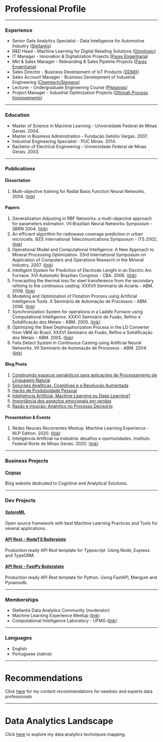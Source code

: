 # Professional Profile

---
### Experience

- Senior Data Analytics Specialist - Data Intelligence for Automotive Industry ([Stellantis](https://www.stellantis.com/en))
- R&D Head - Machine Learning for Digital Retailing Solutions ([Omnilogic](https://omnilogic.ai/))
- IT Manager - Innovation & Digitalization Projects ([Parex Engenharia](https://www.parex.com.br/))
- Mkt & Sales Manager - Rebranding & Sales Pipeline Projects ([Parex Engenharia](https://www.parex.com.br/))
- Sales Director - Business Development of IoT Products ([DDMX](https://ddmx.com.br/))  
- Sales Account Manager - Business Development of Industrial Engineering ([Chemtech/Siemens](http://www.chemtech.com.br/))
- Lecturer - Undergraduate Engineering Course ([Pitágoras](https://www.pitagoras.com.br/))
- Project Manager - Industrial Optimization Projects ([Ottimah Process Improvements](http://www.ottimah.com/site_portugues/index.asp)) 
  
---
### Education

- Master of Science in Machine Learning - Universidade Federal de Minas Gerais. 2004.
- Master in Business Administration - Fundação Getúlio Vargas. 2007.
- Industrial Engineering Specialist - PUC Minas. 2014.
- Bachelor of Electrical Engineering - Universidade Federal de Minas Gerais. 2003.    

---
### Publications

#### Dissertation

1. Multi-objective training for Radial Basis Function Neural Networks. 2004. ([link](/pdf/MasterThesis_DanielDominguete.PDF)) 

#### Papers

1. Generalization Adjusting in RBF Networks: a multi-objective approach for parameters estimation. VII Brazilian Neural Networks Symposium - SBRN 2004. ([link](/pdf/ArtigoSBRN04_RBF.pdf))
1. An efficient algorithm for radiowave coverage prediction in urban microcells. IEEE International Telecomunications Symposium - ITS 2002. ([link](/pdf/ArtigoRadiowave2002.pdf))
1. Operational Model and Computational Intelligence: A New Approach to Mineral Processing Optimization. 33rd International Symposium on Application of Computers and Operations Research in the Mineral Industry. 2007. ([link](/pdf/Modelo_Operacional_and_Computational_Intelligence.pdf))
1. Intelligent System for Prediction of Electrode Lenght in an Electric Arc Furnace. XVI Automatic Brazilian Congress - CBA. 2006. ([link](/pdf/ArtigoCBA06_Eletrodos.pdf))
1. Forecasting the thermal loss for steel transference from the secondary refining to the continuous casting. XXXVII Seminário de Aciaria - ABM. 2006. ([link](/pdf/ArtigoABM06_RefinoSecundario.pdf))
1. Modeling and Optimization of Flotation Process using Artificial Intelligence Tools. X Seminário de Automação de Processos - ABM. 2006. ([link](/pdf/ArtigoABM06_Flotacao.pdf))
1. Synchronization System for operations in a Laddle Furnace using Computational Intelligence. XXXVI Seminário de Fusão, Refino e Solidificação dos Metais - ABM. 2005. ([link](/pdf/ArtigoABM05_FornoPanela.pdf))
1. Optimizing the Steel Dephosphorization Process in the LD Converter from V&M do Brasil. XXXVI Seminário de Fusão, Refino e Solidificação dos Metais - ABM. 2005. ([link](/pdf/ArtigoABM05_Desfosforacao.pdf)) 
1. Fails Detect System in Continuous Casting using Artificial Neural Networks. VII Seminário de Automação de Processos - ABM. 2004. ([link](/pdf/ArtigoABM04_MLC.pdf))
 
#### Blog Posts

1. [Construindo espaços semânticos para aplicações de Processamento de Linguagem Natural](https://medium.com/power-through-connections/construindo-espa%C3%A7os-sem%C3%A2nticos-para-aplica%C3%A7%C3%B5es-de-processamento-de-linguagem-natural-9dbc3dd06dd7)
1. [Soluções Analíticas, Cognitivas e a Revolução Aumentada](https://medium.com/cognas/solu%C3%A7%C3%B5es-anal%C3%ADticas-cognitivas-e-a-revolu%C3%A7%C3%A3o-aumentada-a922fd5fc568)
1. [Hacks de Produtividade Pessoal](https://medium.com/cognas/hacks-de-produtividade-pessoal-8661ab80baca)
1. [Inteligência Artificial, Machine Learning ou Deep Learning?](https://medium.com/cognas/intelig%C3%AAncia-artificial-machine-learning-ou-deep-learning-dd8f0e4de649)
1. [Importância dos aspectos emocionais em vendas](https://medium.com/cognas/a-import%C3%A2ncia-dos-aspectos-emocionais-em-vendas-ed90807f7ac5)
1. [Razão e Intuição: Analytics no Processo Decisório](https://medium.com/cognas/raz%C3%A3o-e-intui%C3%A7%C3%A3o-analytics-no-processo-decis%C3%B3rio-1bbf09c09f37)

#### Presentation & Events 

1. Redes Neurais Recorrentes Meetup. Machine Learning Experience - NLP Edition. 2020. ([link](https://youtu.be/7hySZ74_EKs))
1. Inteligência Artificial na Indústria: desafios e oportunidades. Instituto Federal Norte de Minas Gerais. 2020. ([link](https://drive.google.com/file/d/1x_ObcsGeHOxAreQNWDSU5MRegR559oeJ/view?usp=sharing))

---
### Business Projects 

#### [Cognas](https://cognas.ai/)

Blog website dedicated to Cognitive and Analytical Solutions. 

---
### Dev Projects 

#### [XploreML](https://github.com/danieldominguete/XploreML)

Open source framework with best Machine Learning Practices and Tools for several applications.

#### [API Rest - NodeTS Boilerplate ](https://github.com/danieldominguete/API-NodeTS-Boilerplate)

Production ready API Rest template for Typescript. Using Node, Express and TypeORM.  

#### [API Rest - FastPy Boilerplate ](https://github.com/danieldominguete/API-FastPy-Boilerplate)

Production ready API Rest template for Python. Using FastAPI, Mangum and Pynamodb.  

---

### Memberships

- Stellantis Data Analytics Community (moderator)
- Machine Learning Experience Meetup ([link](https://www.meetup.com/pt-BR/meetup-machine-Learning-experience/))
- Computational Intelligence Laboratory - UFMG ([link](http://litc.cpdee.ufmg.br/))

---

### Languages

- English
- Portuguese (native) 

---

# Recommendations

Click [here](/pages/recommendation.md) for my content recommendations for newbies and experts data professionals 

---

# Data Analytics Landscape

Click [here](pages/analytics_landscape.md) to explore my data analytics techniques mapping.
